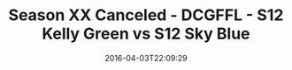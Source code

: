 ---
title: Season XX Canceled - DCGFFL - S12 Kelly Green vs S12 Sky Blue
teams-score:
- team: _teams/s12-kelly-green.md
  score: 20
- team: _teams/s12-sky-blue.md
  score: 26
mvp: Greg C. (Kelly); Sheerod W. (Sky Blue)
game-ball: Matt P. (Kelly); Jens P. (Sky Blue)
sportsperson: ''
season: 12
week: 4
date: '2016-04-03T22:09:29'
pageid: season-12-week-4-april-3-2016-4176-vs-4178
---